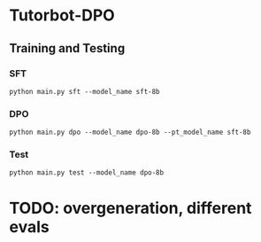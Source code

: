 # Tutorbot-DPO

## Training and Testing
### SFT
```
python main.py sft --model_name sft-8b
```

### DPO
```
python main.py dpo --model_name dpo-8b --pt_model_name sft-8b
```

### Test
```
python main.py test --model_name dpo-8b
```

# TODO: overgeneration, different evals
